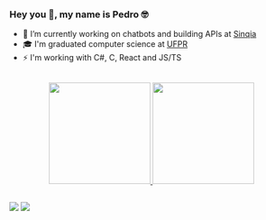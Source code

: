 ### Hey you 👋, my name is Pedro 🤓
- 🔭 I’m currently working on chatbots and building APIs at [Sinqia]([https://github.com/takenet](https://github.com/sinqia))
- 🎓 I'm graduated computer science at [UFPR](https://web.inf.ufpr.br/dinf/)
- ⚡ I'm working with C#, C, React and JS/TS

##

<div align="center">
  <a href="https://github.com/pmartinsesa">
  <img height="180em" src="https://github-readme-stats.vercel.app/api?username=pmartinsesa&show_icons=true&theme=dark&include_all_commits=true&count_private=true"/>
  <img height="180em" src="https://github-readme-stats.vercel.app/api/top-langs/?username=pmartinsesa&layout=compact&langs_count=7&theme=dark"/>
</div>
  
  ##
  
<div> 
  <a href = "mailto:pmartinsesa@gmail.com"><img src="https://img.shields.io/badge/-Gmail-%23333?style=for-the-badge&logo=gmail&logoColor=white" target="_blank"></a>
  <a href="https://www.linkedin.com/in/pedro-martins-e-s%C3%A1-254986212" target="_blank"><img src="https://img.shields.io/badge/-LinkedIn-%230077B5?style=for-the-badge&logo=linkedin&logoColor=white" target="_blank"></a> 
  
</div>
